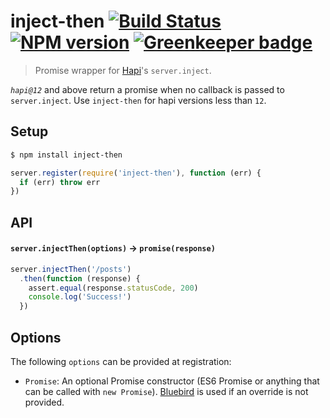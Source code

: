 inject-then [![Build Status](https://travis-ci.org/bendrucker/inject-then.svg?branch=master)](https://travis-ci.org/bendrucker/inject-then) [![NPM version](https://badge.fury.io/js/inject-then.svg)](http://badge.fury.io/js/inject-then) [![Greenkeeper badge](https://badges.greenkeeper.io/bendrucker/inject-then.svg)](https://greenkeeper.io/)
==========

> Promise wrapper for [Hapi](https://github.com/spumko/hapi)'s `server.inject`.

*`hapi@12`* and above return a promise when no callback is passed to `server.inject`. Use `inject-then` for hapi versions less than `12`.

## Setup

```bash
$ npm install inject-then
```

```js
server.register(require('inject-then'), function (err) {
  if (err) throw err
})
```

## API

#### `server.injectThen(options)` -> `promise(response)`

```js
server.injectThen('/posts')
  .then(function (response) {
    assert.equal(response.statusCode, 200)
    console.log('Success!')
  })
```

## Options

The following `options` can be provided at registration:

* `Promise`: An optional Promise constructor (ES6 Promise or anything that can be called with `new Promise`). [Bluebird](https://github.com/petkaantonov/bluebird) is used if an override is not provided.

